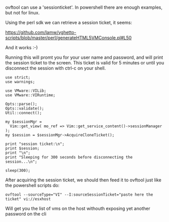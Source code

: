 ovftool can use a 'sessionticket'. In powershell there are enough
examples, but not for linux.

Using the perl sdk we can retrieve a session ticket, it seems:

https://github.com/lamw/vghetto-scripts/blob/master/perl/generateHTML5VMConsole.pl#L50


And it works :-)

Running this will promt you for your user name and password, and will
print the session ticket to the screen. This ticket is valid for
5 minutes or until you disconnect the session with ctrl-c on your shell.


~~~~
use strict;
use warnings;

use VMware::VILib;
use VMware::VIRuntime;

Opts::parse();
Opts::validate();
Util::connect();

my $sessionMgr =
  Vim::get_view( mo_ref => Vim::get_service_content()->sessionManager );
my $session = $sessionMgr->AcquireCloneTicket();

print "session ticket:\n";
print $session;
print "\n";
print "Sleeping for 300 seconds before disconnecting the session...\n";

sleep(300);

~~~~

After acquiring the session ticket, we should then feed it to ovftool
just like the powershell scripts do:


`ovftool --sourceType="VI" --I:sourceSessionTicket="paste here the ticket" vi://esxhost`

Will get you the list of vms on the host withouth exposing yet another
password on the cli

